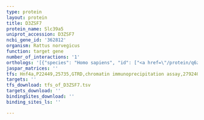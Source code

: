 ```yaml
---
type: protein
layout: protein
title: D3ZSF7
protein_name: Slc39a5
uniprot_accession: D3ZSF7
ncbi_gene_id: '362812'
organism: Rattus norvegicus
function: target gene
number_of_interactions: '1'
orthologs: '[{"species": "Homo sapiens", "id": ["<a href=\"/protein/q6zmh5\">Q6ZMH5</a>"]}, {"species": "Danio rerio", "id": ["F8W5D4"]}, {"species": "Mus musculus", "id": ["<a href=\"/protein/q9d856\">Q9D856</a>"]}, {"species": "Drosophila melanogaster", "id": ["<a href=\"/protein/a4ij72\">A4IJ72</a>"]}]'
jaspar_matrices: ''
tfs: Hnf4a,P22449,25735,GTRD,chromatin immunoprecipitation assay,27924024%5Buid%5D,No
targets: ''
tfs_download: tfs_of_D3ZSF7.tsv
targets_download: ''
bindingSites_download: ''
binding_sites_ls: ''

---
```


